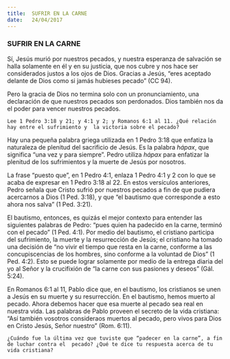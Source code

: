 ```yaml
---
title:  SUFRIR EN LA CARNE
date:   24/04/2017
---
```


### SUFRIR EN LA CARNE

Sí, Jesús murió por nuestros pecados, y nuestra esperanza de salvación se halla solamente en  él y en su justicia, que nos cubre y nos hace ser considerados justos a los ojos de Dios. Gracias  a Jesús, “eres aceptado delante de Dios como si jamás hubieses pecado” (CC 94). 

Pero la gracia de Dios no termina solo con un pronunciamiento, una declaración de que  nuestros pecados son perdonados. Dios también nos da el poder para vencer nuestros pecados. 

`Lee 1 Pedro 3:18 y 21; y 4:1 y 2; y Romanos 6:1 al 11. ¿Qué relación hay entre el sufrimiento y  la victoria sobre el pecado?`
 
Hay una pequeña palabra griega utilizada en 1 Pedro 3:18 que enfatiza la naturaleza de  plenitud del sacrificio de Jesús. Es la palabra *hápax*, que significa “una vez y para siempre”.  Pedro utiliza *hápax* para enfatizar la plenitud de los sufrimientos y la muerte de Jesús por  nosotros.

La frase “puesto que”, en 1 Pedro 4:1, enlaza 1 Pedro 4:1 y 2 con lo que se acaba de expresar en  1 Pedro 3:18 al 22. En estos versículos anteriores, Pedro señala que Cristo sufrió por nuestros  pecados a fin de que pudiera acercarnos a Dios (1 Ped. 3:18), y que “el bautismo que  corresponde a esto ahora nos salva” (1 Ped. 3:21). 

El bautismo, entonces, es quizás el mejor contexto para entender las siguientes palabras de  Pedro: “pues quien ha padecido en la carne, terminó con el pecado” (1 Ped. 4:1). Por medio del  bautismo, el cristiano participa del sufrimiento, la muerte y la resurrección de Jesús; el cristiano  ha tomado una decisión de “no vivir el tiempo que resta en la carne, conforme a las  concupiscencias de los hombres, sino conforme a la voluntad de Dios” (1 Ped. 4:2). Esto se  puede lograr solamente por medio de la entrega diaria del yo al Señor y la crucifixión de “la  carne con sus pasiones y deseos” (Gál. 5:24).

En Romanos 6:1 al 11, Pablo dice que, en el bautismo, los cristianos se unen a Jesús en su  muerte y su resurrección. En el bautismo, hemos muerto al pecado. Ahora debemos hacer que  esa muerte al pecado sea real en nuestra vida. Las palabras de Pablo proveen el secreto de la  vida cristiana: “Así también vosotros consideraos muertos al pecado, pero vivos para Dios en  Cristo Jesús, Señor nuestro” (Rom. 6:11). 

`¿Cuándo fue la última vez que tuviste que “padecer en la carne”, a fin de luchar contra el  pecado? ¿Qué te dice tu respuesta acerca de tu vida cristiana?` 